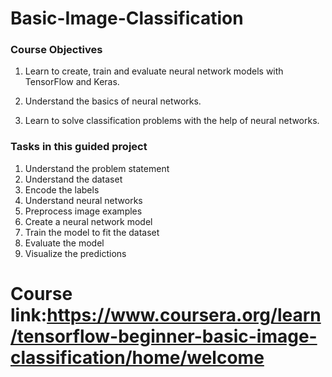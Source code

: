 # Basic-Image-Classification

### Course Objectives
1. Learn to create, train and evaluate neural network models with TensorFlow and Keras.

2. Understand the basics of neural networks.

3. Learn to solve classification problems with the help of neural networks.

### Tasks in this guided project

1. Understand the problem statement
2. Understand the dataset
3. Encode the labels
4. Understand neural networks
5. Preprocess image examples
6. Create a neural network model
7. Train the model to fit the dataset
8. Evaluate the model
9. Visualize the predictions

# Course link:https://www.coursera.org/learn/tensorflow-beginner-basic-image-classification/home/welcome
